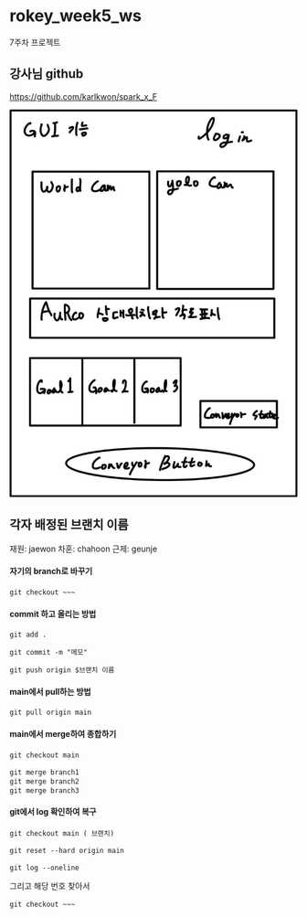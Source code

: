 # rokey_week5_ws
7주차 프로젝트 


## 강사님 github 
https://github.com/karlkwon/spark_x_F

![alt text](image.png)

## 각자 배정된 브랜치 이름 
재원: jaewon 
차훈: chahoon
근제: geunje

#### 자기의 branch로 바꾸기
```
git checkout ~~~
```
#### commit 하고 올리는 방법 
```
git add .
```

```
git commit -m "메모"
```
```
git push origin $브랜치 이름 
```
#### main에서 pull하는 방법 

```
git pull origin main
```

#### main에서 merge하여 종합하기 

```
git checkout main 
```
```
git merge branch1
git merge branch2
git merge branch3
```

#### git에서 log 확인하여 복구 
```
git checkout main ( 브랜치)
```

```
git reset --hard origin main
```

```
git log --oneline

```

그리고 해당 번호 찾아서 

```
git checkout ~~~
```